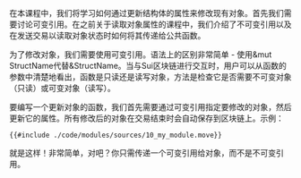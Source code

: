 在本课程中，我们将学习如何通过更新结构体的属性来修改现有对象。首先我们需要讨论可变引用。在之前关于读取对象属性的课程中，我们介绍了不可变引用以及在发送交易以读取对象状态时如何将其传递给公共函数。

为了修改对象，我们需要使用可变引用。语法上的区别非常简单 - 使用&mut StructName代替&StructName。当与Sui区块链进行交互时，用户可以从函数的参数中清楚地看出，函数是只读还是读写对象，方法是检查它是否需要不可变对象（只读）或可变对象（读写）。

要编写一个更新对象的函数，我们首先需要通过可变引用指定要修改的对象，然后更新它的属性。所有修改后的对象在交易结束时会自动保存到区块链上。示例：

````move
{{#include ./code/modules/sources/10_my_module.move}}
````
就是这样！非常简单，对吧？你只需传递一个可变引用给对象，而不是不可变引用。